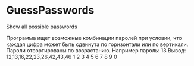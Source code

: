 # GuessPasswords
Show all possible passwords

Программа ищет возможные комбинации паролей при условии, что каждая цифра может быть сдвинута по горизонтали или по вертикали. Пароли отсортированы по возрастанию.
Например пароль: 13
Вывод: 12,13,16,22,23,26,42,43,46
1 2 3
4 5 6
7 8 9
  0
  
